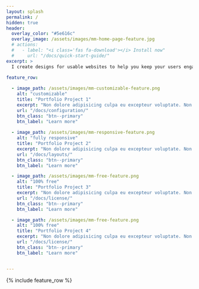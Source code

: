 ```yaml
---
layout: splash
permalink: /
hidden: true
header:
  overlay_color: "#5e616c"
  overlay_image: /assets/images/mm-home-page-feature.jpg
  # actions:
  #   - label: "<i class='fas fa-download'></i> Install now"
  #     url: "/docs/quick-start-guide/"
excerpt: >
  I create designs for usable websites to help you keep your users engaged.<br />
  
feature_row:

  - image_path: /assets/images/mm-customizable-feature.png
    alt: "customizable"
    title: "Portfolio Project 1"
    excerpt: "Non dolore adipisicing culpa eu excepteur voluptate. Non dolore adipisicing culpa eu excepteur voluptate."
    url: "/docs/configuration/"
    btn_class: "btn--primary"
    btn_label: "Learn more"
    
  - image_path: /assets/images/mm-responsive-feature.png
    alt: "fully responsive"
    title: "Portfolio Project 2"
    excerpt: "Non dolore adipisicing culpa eu excepteur voluptate. Non dolore adipisicing culpa eu excepteur voluptate."
    url: "/docs/layouts/"
    btn_class: "btn--primary"
    btn_label: "Learn more"

  - image_path: /assets/images/mm-free-feature.png
    alt: "100% free"
    title: "Portfolio Project 3"
    excerpt: "Non dolore adipisicing culpa eu excepteur voluptate. Non dolore adipisicing culpa eu excepteur voluptate."
    url: "/docs/license/"
    btn_class: "btn--primary"
    btn_label: "Learn more"      

  - image_path: /assets/images/mm-free-feature.png
    alt: "100% free"
    title: "Portfolio Project 4"
    excerpt: "Non dolore adipisicing culpa eu excepteur voluptate. Non dolore adipisicing culpa eu excepteur voluptate."
    url: "/docs/license/"
    btn_class: "btn--primary"
    btn_label: "Learn more"  


---
```


{% include feature_row %}
